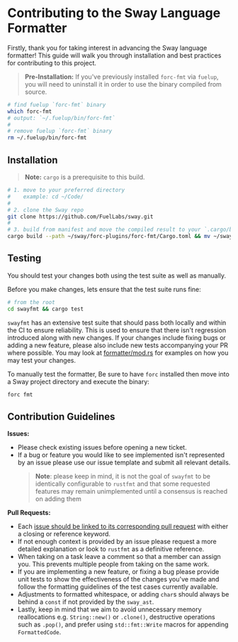 # Contributing to the Sway Language Formatter

Firstly, thank you for taking interest in advancing the Sway language formatter! This guide will walk you through installation and best practices for contributing to this project.

> **Pre-Installation:** If you've previously installed `forc-fmt` via `fuelup`, you will need to uninstall it in order to use the binary compiled from source.

```sh
# find fuelup `forc-fmt` binary
which forc-fmt
# output: `~/.fuelup/bin/forc-fmt`
#
# remove fuelup `forc-fmt` binary
rm ~/.fuelup/bin/forc-fmt
```

## Installation

> **Note:** `cargo` is a prerequisite to this build.

```sh
# 1. move to your preferred directory
#    example: cd ~/Code/
#
# 2. clone the Sway repo
git clone https://github.com/FuelLabs/sway.git
#
# 3. build from manifest and move the compiled result to your `.cargo/bin` folder
cargo build --path ~/sway/forc-plugins/forc-fmt/Cargo.toml && mv ~/sway/target/debug/forc-fmt ~/.cargo/bin
```

## Testing

You should test your changes both using the test suite as well as manually.

Before you make changes, lets ensure that the test suite runs fine:

```sh
# from the root
cd swayfmt && cargo test
```

`swayfmt` has an extensive test suite that should pass both locally and within the CI to ensure reliability. This is used 
to ensure that there isn't regression introduced along with new changes. If your changes include fixing bugs or adding
a new feature, please also include new tests accompanying your PR where possible. You may look at [formatter/mod.rs](https://github.com/FuelLabs/sway/blob/master/swayfmt/src/formatter/mod.rs)
for examples on how you may test your changes.

To manually test the formatter, Be sure to have `forc` installed then move into a Sway project directory and execute the binary:

```sh
forc fmt
```

## Contribution Guidelines

**Issues:**

- Please check existing issues before opening a new ticket.
- If a bug or feature you would like to see implemented isn't represented by an issue please use our issue template and submit all relevant details.
  > **Note**: please keep in mind, it is not the goal of `swayfmt` to be identically configurable to `rustfmt` and that some requested features may remain unimplemented until a consensus is reached on adding them

**Pull Requests:**

- Each [issue should be linked to its corresponding pull request](https://docs.github.com/en/issues/tracking-your-work-with-issues/linking-a-pull-request-to-an-issue) with either a closing or reference keyword.
- If not enough context is provided by an issue please request a more detailed explanation or look to `rustfmt` as a definitive reference.
- When taking on a task leave a comment so that a member can assign you. This prevents multiple people from taking on the same work.
- If you are implementing a new feature, or fixing a bug please provide unit tests to show the effectiveness of the changes you've made and follow the formatting guidelines of the test cases currently available.
- Adjustments to formatted whitespace, or adding `char`s should always be behind a `const` if not provided by the `sway_ast`.
- Lastly, keep in mind that we aim to avoid unnecessary memory reallocations e.g. `String::new()` or `.clone()`, destructive operations such as `.pop()`, and prefer using `std::fmt::Write` macros for appending `FormattedCode`.
